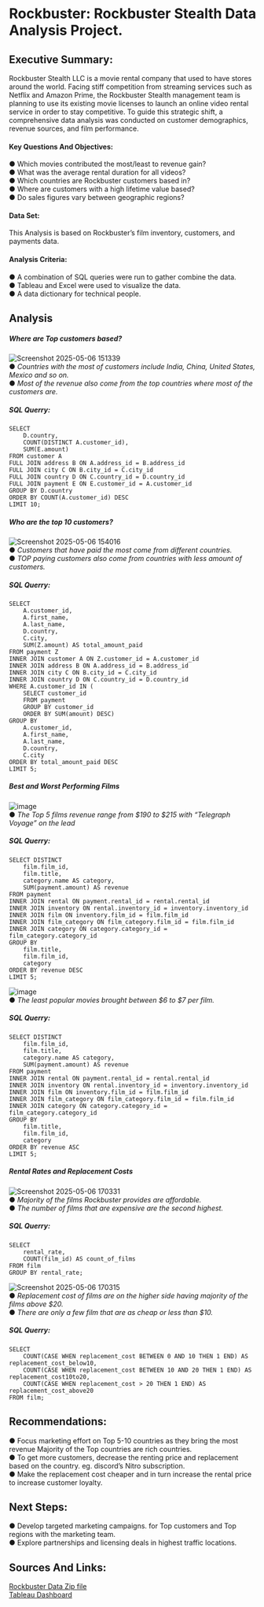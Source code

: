 # Rockbuster: Rockbuster Stealth Data Analysis Project.

## Executive Summary:
Rockbuster Stealth LLC is a movie rental company that used to have stores around the world. Facing stiff competition from streaming services such as Netflix and Amazon Prime, the Rockbuster Stealth management team is planning to use its existing movie licenses to launch an online video rental service in order to stay competitive. To guide this strategic shift, a comprehensive data analysis was conducted on customer demographics, revenue sources, and film performance.

#### Key Questions And Objectives:
● Which movies contributed the most/least to revenue gain?  
● What was the average rental duration for all videos?  
● Which countries are Rockbuster customers based in?  
● Where are customers with a high lifetime value based?  
● Do sales figures vary between geographic regions?

#### Data Set:
This Analysis is based on Rockbuster’s film inventory, customers, and payments data.  

#### Analysis Criteria:
● A combination of SQL queries were run to gather combine the data.  
● Tableau and Excel were used to visualize the data.  
● A data dictionary for technical people.  

## Analysis
##### Where are Top customers based?
![Screenshot 2025-05-06 151339](https://github.com/user-attachments/assets/db789552-1657-47f3-805a-65c7bbbc8147)  
● _Countries with the most of customers include India, China, United States, Mexico and so on._  
● _Most of the revenue also come from the top countries where most of the customers are._

##### SQL Querry: 
<pre><code>SELECT
    D.country,
    COUNT(DISTINCT A.customer_id),
    SUM(E.amount)
FROM customer A
FULL JOIN address B ON A.address_id = B.address_id
FULL JOIN city C ON B.city_id = C.city_id
FULL JOIN country D ON C.country_id = D.country_id
FULL JOIN payment E ON E.customer_id = A.customer_id
GROUP BY D.country
ORDER BY COUNT(A.customer_id) DESC
LIMIT 10;</code></pre>

##### Who are the top 10 customers?
![Screenshot 2025-05-06 154016](https://github.com/user-attachments/assets/6271d864-3fd9-4910-8711-166af716aa70)  
● _Customers that have paid the most come from different countries._  
● _TOP paying customers also come from countries with less amount of customers._  
##### SQL Querry: 
<pre><code>SELECT
    A.customer_id,
    A.first_name,
    A.last_name,
    D.country,
    C.city,
    SUM(Z.amount) AS total_amount_paid
FROM payment Z
INNER JOIN customer A ON Z.customer_id = A.customer_id
INNER JOIN address B ON A.address_id = B.address_id
INNER JOIN city C ON B.city_id = C.city_id
INNER JOIN country D ON C.country_id = D.country_id
WHERE A.customer_id IN (
    SELECT customer_id
    FROM payment
    GROUP BY customer_id
    ORDER BY SUM(amount) DESC)
GROUP BY
    A.customer_id,
    A.first_name,
    A.last_name,
    D.country,
    C.city
ORDER BY total_amount_paid DESC
LIMIT 5;</code></pre>

##### Best and Worst Performing Films
![image](https://github.com/user-attachments/assets/4049c97b-b1d6-4230-8135-1ecffcf17043)  
● _The Top 5 films revenue range from $190 to $215 with “Telegraph Voyage” on the lead_  
##### SQL Querry: 
<pre><code>SELECT DISTINCT
    film.film_id,
    film.title,
    category.name AS category,
    SUM(payment.amount) AS revenue
FROM payment
INNER JOIN rental ON payment.rental_id = rental.rental_id
INNER JOIN inventory ON rental.inventory_id = inventory.inventory_id
INNER JOIN film ON inventory.film_id = film.film_id
INNER JOIN film_category ON film_category.film_id = film.film_id
INNER JOIN category ON category.category_id = film_category.category_id
GROUP BY
    film.title,
    film.film_id,
    category
ORDER BY revenue DESC
LIMIT 5;</code></pre>  
![image](https://github.com/user-attachments/assets/b9cd408e-cf31-4509-b82e-a2028e18005f)  
● _The least popular movies brought between $6 to $7 per film._  
##### SQL Querry: 
<pre><code>SELECT DISTINCT
    film.film_id,
    film.title,
    category.name AS category,
    SUM(payment.amount) AS revenue
FROM payment
INNER JOIN rental ON payment.rental_id = rental.rental_id
INNER JOIN inventory ON rental.inventory_id = inventory.inventory_id
INNER JOIN film ON inventory.film_id = film.film_id
INNER JOIN film_category ON film_category.film_id = film.film_id
INNER JOIN category ON category.category_id = film_category.category_id
GROUP BY
    film.title,
    film.film_id,
    category
ORDER BY revenue ASC
LIMIT 5;</code></pre>

##### Rental Rates and Replacement Costs
![Screenshot 2025-05-06 170331](https://github.com/user-attachments/assets/a7283e07-4018-41f8-b057-678df826eeda)  
● _Majority of the films Rockbuster provides are affordable._  
● _The number of films that are expensive are the second highest._  
##### SQL Querry: 
<pre><code>SELECT
    rental_rate,
    COUNT(film_id) AS count_of_films
FROM film
GROUP BY rental_rate;</code></pre>

![Screenshot 2025-05-06 170315](https://github.com/user-attachments/assets/6cc833a7-0c93-411e-8414-f096a5749e0c)  
● _Replacement cost of films are on the higher side having majority of the films above $20._  
● _There are only a few film that are as cheap or less than $10._  
##### SQL Querry: 
<pre><code>SELECT
    COUNT(CASE WHEN replacement_cost BETWEEN 0 AND 10 THEN 1 END) AS replacement_cost_below10,
    COUNT(CASE WHEN replacement_cost BETWEEN 10 AND 20 THEN 1 END) AS replacement_cost10to20,
    COUNT(CASE WHEN replacement_cost > 20 THEN 1 END) AS replacement_cost_above20
FROM film;</code></pre>

## Recommendations:
● Focus marketing effort on Top 5-10 countries as they bring the most revenue Majority of the Top countries are rich countries.  
● To get more customers, decrease the renting price and replacement based on the country. eg. discord’s Nitro subscription.  
● Make the replacement cost cheaper and in turn increase the rental price to increase customer loyalty.  

## Next Steps:
● Develop targeted marketing campaigns. for Top customers and Top regions with the marketing team.  
● Explore partnerships and licensing deals in highest traffic locations.  

## Sources And Links:
[Rockbuster Data Zip file](http://www.postgresqltutorial.com/wp-content/uploads/2019/05/dvdrental.zip)  
[Tableau Dashboard](https://public.tableau.com/app/profile/faisal.malekzada/viz/RockbusterFilms/RockbusterCustomerDemographics)
